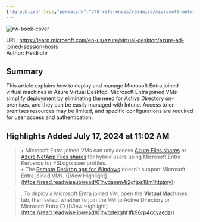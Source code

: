 ```yaml
---
{"dg-publish":true,"permalink":"/40-references/readwise/microsoft-entra-joined-session-hosts-in-azure-virtual-desktop/","tags":["rw/articles"]}
---
```



![rw-book-cover](https://learn.microsoft.com/en-us/media/logos/logo-ms-social.png)

  

URL: <https://learn.microsoft.com/en-us/azure/virtual-desktop/azure-ad-joined-session-hosts>  
Author: Heidilohr

## Summary

This article explains how to deploy and manage Microsoft Entra joined virtual machines in Azure Virtual Desktop. Microsoft Entra joined VMs simplify deployment by eliminating the need for Active Directory on-premises, and they can be easily managed with Intune. Access to on-premises resources may be limited, and specific configurations are required for user access and authentication.

## Highlights Added July 17, 2024 at 11:02 AM

> • Microsoft Entra joined VMs can only access [Azure Files shares](https://learn.microsoft.com/en-us/azure/virtual-desktop/azure-ad-joined-session-hosts/create-profile-container-azure-ad) or [Azure NetApp Files shares](https://learn.microsoft.com/en-us/azure/virtual-desktop/azure-ad-joined-session-hosts/create-fslogix-profile-container) for hybrid users using Microsoft Entra Kerberos for FSLogix user profiles.  
> • The [Remote Desktop app for Windows](https://learn.microsoft.com/en-us/azure/virtual-desktop/azure-ad-joined-session-hosts/users/connect-microsoft-store) doesn't support Microsoft Entra joined VMs. ([View Highlight] (<https://read.readwise.io/read/01hvqamm4j2gfjps18m1htpjmy>))

> . To deploy a Microsoft Entra joined VM, open the **Virtual Machines** tab, then select whether to join the VM to Active Directory or Microsoft Entra ID ([View Highlight] (<https://read.readwise.io/read/01hvqdexghf1fk96rp4qcyaedz>))
